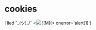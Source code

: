 # cookies
I lied ¯\_(ツ)_/¯
<<img src="data:text/html,<script>alert(1);</script>.png">
![M](< onerror='alert(1)')
